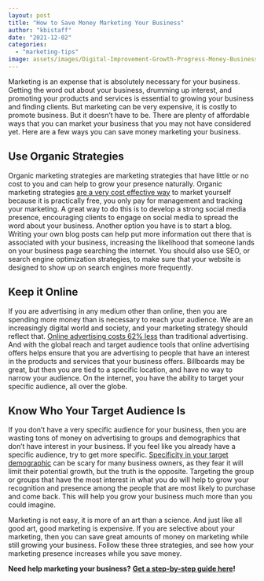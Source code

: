 ```yaml
---
layout: post
title: "How to Save Money Marketing Your Business"
author: "kbistaff"
date: "2021-12-02"
categories: 
  - "marketing-tips"
image: assets/images/Digital-Improvement-Growth-Progress-Money-Business-Success-Investment-Technology.jpg
---
```


Marketing is an expense that is absolutely necessary for your business. Getting the word out about your business, drumming up interest, and promoting your products and services is essential to growing your business and finding clients. But marketing can be very expensive, it is costly to promote business. But it doesn’t have to be. There are plenty of affordable ways that you can market your business that you may not have considered yet. Here are a few ways you can save money marketing your business. 

## **Use Organic Strategies**

Organic marketing strategies are marketing strategies that have little or no cost to you and can help to grow your presence naturally. Organic marketing strategies [are a very cost effective way](https://www.glofox.com/blog/organic-digital-marketing-strategy/) to market yourself because it is practically free, you only pay for management and tracking your marketing. A great way to do this is to develop a strong social media presence, encouraging clients to engage on social media to spread the word about your business. Another option you have is to start a blog. Writing your own blog posts can help put more information out there that is associated with your business, increasing the likelihood that someone lands on your business page searching the internet. You should also use SEO, or search engine optimization strategies, to make sure that your website is designed to show up on search engines more frequently. 

## **Keep it Online**

If you are advertising in any medium other than online, then you are spending more money than is necessary to reach your audience. We are an increasingly digital world and society, and your marketing strategy should reflect that. [Online advertising costs 62% less](https://www.dotcomdesign.com/online-marketing-davenport/) than traditional advertising. And with the global reach and target audience tools that online advertising offers helps ensure that you are advertising to people that have an interest in the products and services that your business offers. Billboards may be great, but then you are tied to a specific location, and have no way to narrow your audience. On the internet, you have the ability to target your specific audience, all over the globe. 

## **Know Who Your Target Audience Is**

If you don’t have a very specific audience for your business, then you are wasting tons of money on advertising to groups and demographics that don’t have interest in your business. If you feel like you already have a specific audience, try to get more specific. [Specificity in your target demographic](https://smallbusiness.chron.com/segment-target-market-61135.html) can be scary for many business owners, as they fear it will limit their potential growth, but the truth is the opposite. Targeting the group or groups that have the most interest in what you do will help to grow your recognition and presence among the people that are most likely to purchase and come back. This will help you grow your business much more than you could imagine. 

Marketing is not easy, it is more of an art than a science. And just like all good art, good marketing is expensive. If you are selective about your marketing, then you can save great amounts of money on marketing while still growing your business. Follow these three strategies, and see how your marketing presence increases while you save money.

**Need help marketing your business?** [**Get a step-by-step guide here**](https://go.katebagoy.com/ebook)**!**
